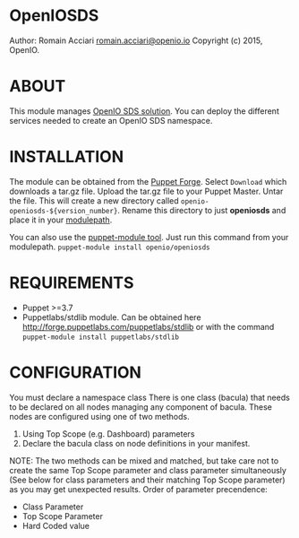 OpenIOSDS
=============

Author: Romain Acciari <romain.acciari@openio.io>
Copyright (c) 2015, OpenIO.


ABOUT
=====

This module manages [OpenIO SDS solution](http://openio.io/). You can deploy the different services needed to create an OpenIO SDS namespace.

INSTALLATION
============

The module can be obtained from the [Puppet Forge](https://forge.puppetlabs.com/openio/openiosds).  Select `Download` which downloads a tar.gz file.  Upload the tar.gz file to your Puppet Master.  Untar the file.  This will create a new directory called `openio-openiosds-${version_number}`.  Rename this directory to just **openiosds** and place it in your [modulepath](http://docs.puppetlabs.com/learning/modules1.html#modules). 

You can also use the [puppet-module tool](https://github.com/puppetlabs/puppet-module-tool).  Just run this command from your modulepath.
`puppet-module install openio/openiosds`

REQUIREMENTS
============

 * Puppet >=3.7
 * Puppetlabs/stdlib module.  Can be obtained here http://forge.puppetlabs.com/puppetlabs/stdlib or with the command `puppet-module install puppetlabs/stdlib`


CONFIGURATION
=============

You must declare a namespace class
There is one class (bacula) that needs to be declared on all nodes managing any component of bacula.
These nodes are configured using one of two methods.

 1. Using Top Scope (e.g. Dashboard) parameters 
 2. Declare the bacula class on node definitions in your manifest.

NOTE: The two methods can be mixed and matched, but take care not to create the same Top Scope parameter and class parameter simultaneously (See below for class parameters and their matching Top Scope parameter) as you may get unexpected results.
Order of parameter precendence:

 * Class Parameter
 * Top Scope Parameter
 * Hard Coded value

